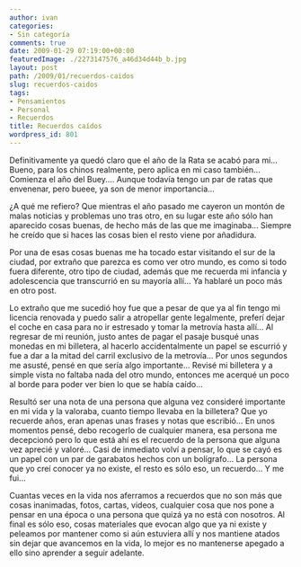 ```yaml
---
author: ivan
categories:
- Sin categoría
comments: true
date: 2009-01-29 07:19:00+00:00
featuredImage: ./2273147576_a46d34d44b_b.jpg
layout: post
path: /2009/01/recuerdos-caidos
slug: recuerdos-caidos
tags:
- Pensamientos
- Personal
- Recuerdos
title: Recuerdos caídos
wordpress_id: 801
---
```


Definitivamente ya quedó claro que el año de la Rata se acabó para mi... Bueno, para los chinos realmente, pero aplica en mi caso también... Comienza el año del Buey.... Aunque todavía tengo un par de ratas que envenenar, pero bueee, ya son de menor importancia...

¿A qué me refiero? Que mientras el año pasado me cayeron un montón de malas noticias y problemas uno tras otro, en su lugar este año sólo han aparecido cosas buenas, de hecho más de las que me imaginaba... Siempre he creído que si haces las cosas bien el resto viene por añadidura.

Por una de esas cosas buenas me ha tocado estar visitando el sur de la ciudad, por extraño que parezca es como ver otro mundo, es como si todo fuera diferente, otro tipo de ciudad, además que me recuerda mi infancia y adolescencia que transcurrió en su mayoría allí... Ya hablaré un poco más en otro post.

Lo extraño que me sucedió hoy fue que a pesar de que ya al fin tengo mi licencia renovada y puedo salir a atropellar gente legalmente, preferí dejar el coche en casa para no ir estresado y tomar la metrovía hasta allí... Al regresar de mi reunión, justo antes de pagar el pasaje busqué unas monedas en mi billetera, al hacerlo accidentalmente un papel se escurrió y fue a dar a la mitad del carril exclusivo de la metrovía... Por unos segundos me asusté, pensé en que sería algo importante... Revisé mi billetera y a simple vista no faltaba nada del otro mundo, entonces me acerqué un poco al borde para poder ver bien lo que se había caído...

Resultó ser una nota de una persona que alguna vez consideré importante en mi vida y la valoraba, cuanto tiempo llevaba en la billetera? Que yo recuerde años, eran apenas unas frases y notas que escribió... En unos momentos pensé, debo recogerlo de cualquier manera, esa persona me decepcionó pero lo que está ahí es el recuerdo de la persona que alguna vez aprecié y valoré... Casi de inmediato volví a pensar, lo que se cayó es un papel con un par de garabatos hechos con un bolígrafo... La persona que yo creí conocer ya no existe, el resto es sólo eso, un recuerdo... Y me fui...

Cuantas veces en la vida nos aferramos a recuerdos que no son más que cosas inanimadas, fotos, cartas, videos, cualquier cosa que nos pone a pensar en una época o una persona que quizá ya no está con nosotros. Al final es sólo eso, cosas materiales que evocan algo que ya ni existe y peleamos por mantener como si aún estuviera allí y nos mantiene atados sin dejar que avancemos en la vida, lo mejor es no mantenerse apegado a ello sino aprender a seguir adelante.
